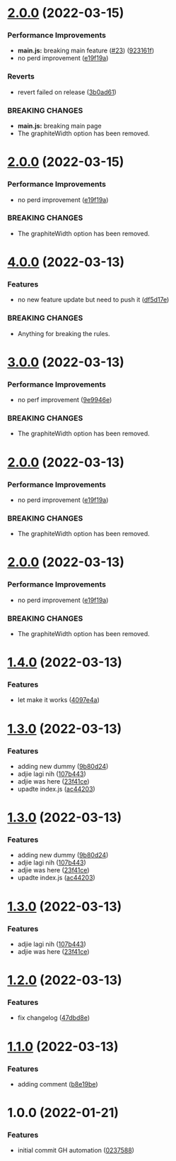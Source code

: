 # [2.0.0](https://github.com/devetek/nodejs-github-action/compare/v1.4.0...v2.0.0) (2022-03-15)


### Performance Improvements

* **main.js:** breaking main feature ([#23](https://github.com/devetek/nodejs-github-action/issues/23)) ([923161f](https://github.com/devetek/nodejs-github-action/commit/923161f8fdfb332fc177d90b0ea2a79b94045524))
* no perd improvement ([e19f19a](https://github.com/devetek/nodejs-github-action/commit/e19f19a5f2428b6a21e59862d4f97b7230dbf86a))


### Reverts

* revert failed on release ([3b0ad61](https://github.com/devetek/nodejs-github-action/commit/3b0ad61a964295fee1718dde6ed426f96343dd2a))


### BREAKING CHANGES

* **main.js:** breaking main page
* The graphiteWidth option has been removed.

# [2.0.0](https://github.com/devetek/nodejs-github-action/compare/v1.4.0...v2.0.0) (2022-03-15)


### Performance Improvements

* no perd improvement ([e19f19a](https://github.com/devetek/nodejs-github-action/commit/e19f19a5f2428b6a21e59862d4f97b7230dbf86a))


### BREAKING CHANGES

* The graphiteWidth option has been removed.

# [4.0.0](https://github.com/devetek/nodejs-github-action/compare/v3.0.0...v4.0.0) (2022-03-13)


### Features

* no new feature update but need to push it ([df5d17e](https://github.com/devetek/nodejs-github-action/commit/df5d17eec2f6443b38d4ce7a265fd68b6087958f))


### BREAKING CHANGES

* Anything for breaking the rules.

# [3.0.0](https://github.com/devetek/nodejs-github-action/compare/v2.0.0...v3.0.0) (2022-03-13)


### Performance Improvements

* no perf improvement ([9e9946e](https://github.com/devetek/nodejs-github-action/commit/9e9946e5f242dfbabe9f29682ed16d69d82a81ed))


### BREAKING CHANGES

* The graphiteWidth option has been removed.

# [2.0.0](https://github.com/devetek/nodejs-github-action/compare/v1.4.0...v2.0.0) (2022-03-13)


### Performance Improvements

* no perd improvement ([e19f19a](https://github.com/devetek/nodejs-github-action/commit/e19f19a5f2428b6a21e59862d4f97b7230dbf86a))


### BREAKING CHANGES

* The graphiteWidth option has been removed.

# [2.0.0](https://github.com/devetek/nodejs-github-action/compare/v1.4.0...v2.0.0) (2022-03-13)


### Performance Improvements

* no perd improvement ([e19f19a](https://github.com/devetek/nodejs-github-action/commit/e19f19a5f2428b6a21e59862d4f97b7230dbf86a))


### BREAKING CHANGES

* The graphiteWidth option has been removed.

# [1.4.0](https://github.com/devetek/nodejs-github-action/compare/v1.3.0...v1.4.0) (2022-03-13)


### Features

* let make it works ([4097e4a](https://github.com/devetek/nodejs-github-action/commit/4097e4a2f75ec62a7aa68c8960c2679faacf5af1))

# [1.3.0](https://github.com/devetek/nodejs-github-action/compare/v1.2.0...v1.3.0) (2022-03-13)


### Features

* adding new dummy ([9b80d24](https://github.com/devetek/nodejs-github-action/commit/9b80d244bf59ac0209ba1cbb6cc37f5dd03b86f3))
* adjie lagi nih ([107b443](https://github.com/devetek/nodejs-github-action/commit/107b4437ba483a3f7213fb896cdbc7a659bc968e))
* adjie was here ([23f41ce](https://github.com/devetek/nodejs-github-action/commit/23f41ce02c21fc2d0e8c2bfa26c89bcd59150767))
* upadte index.js ([ac44203](https://github.com/devetek/nodejs-github-action/commit/ac442036039e6c37960be0b5c0e32e1c01e90214))

# [1.3.0](https://github.com/devetek/nodejs-github-action/compare/v1.2.0...v1.3.0) (2022-03-13)


### Features

* adding new dummy ([9b80d24](https://github.com/devetek/nodejs-github-action/commit/9b80d244bf59ac0209ba1cbb6cc37f5dd03b86f3))
* adjie lagi nih ([107b443](https://github.com/devetek/nodejs-github-action/commit/107b4437ba483a3f7213fb896cdbc7a659bc968e))
* adjie was here ([23f41ce](https://github.com/devetek/nodejs-github-action/commit/23f41ce02c21fc2d0e8c2bfa26c89bcd59150767))
* upadte index.js ([ac44203](https://github.com/devetek/nodejs-github-action/commit/ac442036039e6c37960be0b5c0e32e1c01e90214))

# [1.3.0](https://github.com/devetek/nodejs-github-action/compare/v1.2.0...v1.3.0) (2022-03-13)


### Features

* adjie lagi nih ([107b443](https://github.com/devetek/nodejs-github-action/commit/107b4437ba483a3f7213fb896cdbc7a659bc968e))
* adjie was here ([23f41ce](https://github.com/devetek/nodejs-github-action/commit/23f41ce02c21fc2d0e8c2bfa26c89bcd59150767))

# [1.2.0](https://github.com/devetek/nodejs-github-action/compare/v1.1.0...v1.2.0) (2022-03-13)


### Features

* fix changelog ([47dbd8e](https://github.com/devetek/nodejs-github-action/commit/47dbd8e43d2104f15ac844bfed74806bd4516184))

# [1.1.0](https://github.com/devetek/nodejs-github-action/compare/v1.0.0...v1.1.0) (2022-03-13)


### Features

* adding comment ([b8e19be](https://github.com/devetek/nodejs-github-action/commit/b8e19beca86267534d782efae5843eb777e8d895))

# 1.0.0 (2022-01-21)


### Features

* initial commit GH automation ([0237588](https://github.com/devetek/nodejs-github-action/commit/0237588ec3713271912e52a83771302670dc7260))

